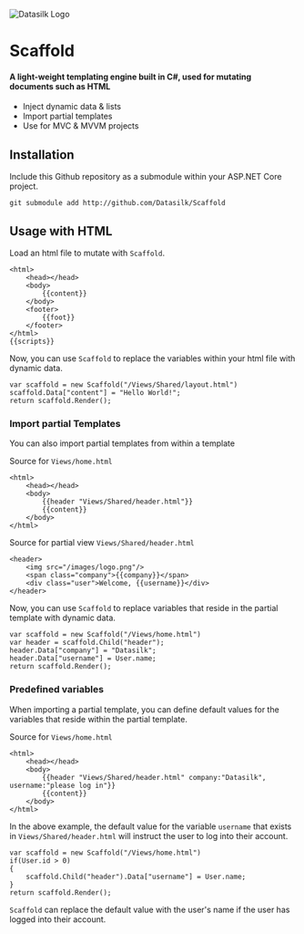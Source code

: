 ![Datasilk Logo](http://www.markentingh.com/projects/datasilk/logo.png)

# Scaffold
#### A light-weight templating engine built in C#, used for mutating documents such as HTML

* Inject dynamic data & lists
* Import partial templates
* Use for MVC & MVVM projects

## Installation
Include this Github repository as a submodule within your ASP.NET Core project.

```
git submodule add http://github.com/Datasilk/Scaffold
```

## Usage with HTML
Load an html file to mutate with `Scaffold`.

```
<html>
    <head></head>
    <body>
        {{content}}
    </body>
    <footer>
        {{foot}}
    </footer>
</html>
{{scripts}}
```

Now, you can use `Scaffold` to replace the variables within your html file with dynamic data.

```
var scaffold = new Scaffold("/Views/Shared/layout.html")
scaffold.Data["content"] = "Hello World!";
return scaffold.Render();
```

### Import partial Templates

You can also import partial templates from within a template

Source for `Views/home.html`
```
<html>
	<head></head>
	<body>
		{{header "Views/Shared/header.html"}}
		{{content}}
	</body>
</html>
```

Source for partial view `Views/Shared/header.html`

```
<header>
	<img src="/images/logo.png"/>
	<span class="company">{{company}}</span>
	<div class="user">Welcome, {{username}}</div>
</header>
```

Now, you can use `Scaffold` to replace variables that reside in the partial template with dynamic data.

```
var scaffold = new Scaffold("/Views/home.html")
var header = scaffold.Child("header");
header.Data["company"] = "Datasilk";
header.Data["username"] = User.name;
return scaffold.Render();
```


### Predefined variables
When importing a partial template, you can define default values for the variables that reside within the partial template.

Source for `Views/home.html`
```
<html>
	<head></head>
	<body>
		{{header "Views/Shared/header.html" company:"Datasilk", username:"please log in"}}
		{{content}}
	</body>
</html>
```

In the above example, the default value for the variable `username` that exists in `Views/Shared/header.html` will instruct the user to log into their account. 

```
var scaffold = new Scaffold("/Views/home.html")
if(User.id > 0)
{
	scaffold.Child("header").Data["username"] = User.name;
}
return scaffold.Render();
```

`Scaffold` can replace the default value with the user's name if the user has logged into their account.

